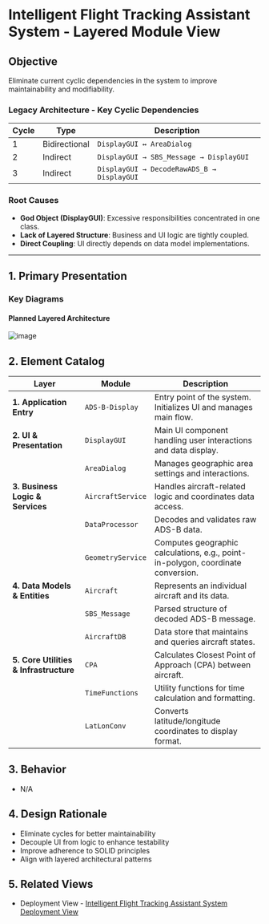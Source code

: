 # Intelligent Flight Tracking Assistant System - Layered Module View

## Objective
Eliminate current cyclic dependencies in the system to improve maintainability and modifiability.

### Legacy Architecture - Key Cyclic Dependencies
| Cycle | Type | Description |
|-------|------|-------------|
| 1 | Bidirectional | `DisplayGUI ↔ AreaDialog` |
| 2 | Indirect | `DisplayGUI → SBS_Message → DisplayGUI` |
| 3 | Indirect | `DisplayGUI → DecodeRawADS_B → DisplayGUI` |

### Root Causes
- **God Object (DisplayGUI)**: Excessive responsibilities concentrated in one class.
- **Lack of Layered Structure**: Business and UI logic are tightly coupled.
- **Direct Coupling**: UI directly depends on data model implementations.

---
## 1. Primary Presentation

### Key Diagrams

#### Planned Layered Architecture
![image](https://github.com/user-attachments/assets/2d4cdd67-05b0-4974-94d5-6eb271920841)

## 2. Element Catalog

| Layer | Module           | Description                                                                 |
|-------|------------------|-----------------------------------------------------------------------------|
| **1. Application Entry** | `ADS-B-Display`       | Entry point of the system. Initializes UI and manages main flow.         |
| **2. UI & Presentation** | `DisplayGUI`          | Main UI component handling user interactions and data display.           |
|                           | `AreaDialog`         | Manages geographic area settings and interactions.                       |
| **3. Business Logic & Services** | `AircraftService`     | Handles aircraft-related logic and coordinates data access.              |
|                           | `DataProcessor`      | Decodes and validates raw ADS-B data.                                    |
|                           | `GeometryService`    | Computes geographic calculations, e.g., point-in-polygon, coordinate conversion. |
| **4. Data Models & Entities**        | `Aircraft`           | Represents an individual aircraft and its data.                          |
|                           | `SBS_Message`        | Parsed structure of decoded ADS-B message.                               |
|                           | `AircraftDB`         | Data store that maintains and queries aircraft states.                   |
| **5. Core Utilities & Infrastructure**     | `CPA`                | Calculates Closest Point of Approach (CPA) between aircraft.             |
|                           | `TimeFunctions`      | Utility functions for time calculation and formatting.                   |
|                           | `LatLonConv`         | Converts latitude/longitude coordinates to display format.               |


## 3. Behavior
- N/A

## 4. Design Rationale
- Eliminate cycles for better maintainability
- Decouple UI from logic to enhance testability
- Improve adherence to SOLID principles
- Align with layered architectural patterns

## 5. Related Views
- Deployment View - [Intelligent Flight Tracking Assistant System Deployment View](./IFTA_Deployment_View.md)
